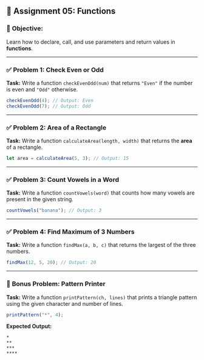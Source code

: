 
## 📝 Assignment 05: Functions

### 🎯 **Objective:**

Learn how to declare, call, and use parameters and return values in **functions**.

---

### ✅ **Problem 1: Check Even or Odd**

**Task:**
Write a function `checkEvenOdd(num)` that returns `"Even"` if the number is even and `"Odd"` otherwise.

```javascript
checkEvenOdd(4); // Output: Even
checkEvenOdd(7); // Output: Odd
```

---

### ✅ **Problem 2: Area of a Rectangle**

**Task:**
Write a function `calculateArea(length, width)` that returns the **area** of a rectangle.

```javascript
let area = calculateArea(5, 3); // Output: 15
```

---

### ✅ **Problem 3: Count Vowels in a Word**

**Task:**
Write a function `countVowels(word)` that counts how many vowels are present in the given string.

```javascript
countVowels("banana"); // Output: 3
```

---

### ✅ **Problem 4: Find Maximum of 3 Numbers**

**Task:**
Write a function `findMax(a, b, c)` that returns the largest of the three numbers.

```javascript
findMax(12, 5, 20); // Output: 20
```

---

### 🔧 **Bonus Problem: Pattern Printer**

**Task:**
Write a function `printPattern(ch, lines)` that prints a triangle pattern using the given character and number of lines.

```javascript
printPattern("*", 4);
```

**Expected Output:**

```
*
**
***
****
```
